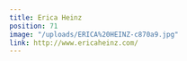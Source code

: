 ```yaml
---
title: Erica Heinz
position: 71
image: "/uploads/ERICA%20HEINZ-c870a9.jpg"
link: http://www.ericaheinz.com/
---
```


